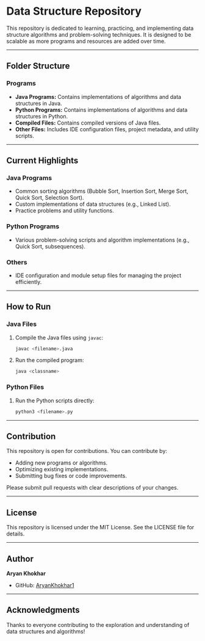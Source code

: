# Data Structure Repository

This repository is dedicated to learning, practicing, and implementing data structure algorithms and problem-solving techniques. It is designed to be scalable as more programs and resources are added over time.

---

## Folder Structure

### Programs
- **Java Programs:** Contains implementations of algorithms and data structures in Java.
- **Python Programs:** Contains implementations of algorithms and data structures in Python.
- **Compiled Files:** Contains compiled versions of Java files.
- **Other Files:** Includes IDE configuration files, project metadata, and utility scripts.

---

## Current Highlights

### Java Programs
- Common sorting algorithms (Bubble Sort, Insertion Sort, Merge Sort, Quick Sort, Selection Sort).
- Custom implementations of data structures (e.g., Linked List).
- Practice problems and utility functions.

### Python Programs
- Various problem-solving scripts and algorithm implementations (e.g., Quick Sort, subsequences).

### Others
- IDE configuration and module setup files for managing the project efficiently.

---

## How to Run

### Java Files
1. Compile the Java files using `javac`:
   ```bash
   javac <filename>.java
   ```
2. Run the compiled program:
   ```bash
   java <classname>
   ```

### Python Files
1. Run the Python scripts directly:
   ```bash
   python3 <filename>.py
   ```

---

## Contribution
This repository is open for contributions. You can contribute by:
- Adding new programs or algorithms.
- Optimizing existing implementations.
- Submitting bug fixes or code improvements.

Please submit pull requests with clear descriptions of your changes.

---

## License
This repository is licensed under the MIT License. See the LICENSE file for details.

---

## Author
**Aryan Khokhar**
- GitHub: [AryanKhokhar1](https://github.com/AryanKhokhar1)

---

## Acknowledgments
Thanks to everyone contributing to the exploration and understanding of data structures and algorithms!

